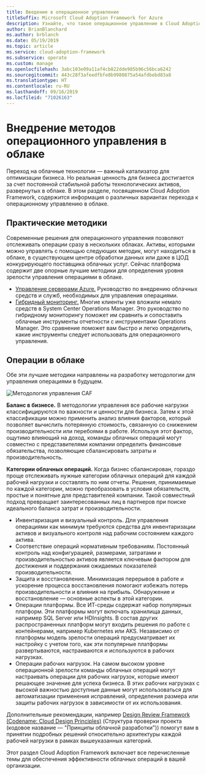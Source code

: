 ```yaml
---
title: Введение в операционное управление
titleSuffix: Microsoft Cloud Adoption Framework for Azure
description: Узнайте, что такое операционное управление в Cloud Adoption Framework.
author: BrianBlanchard
ms.author: brblanch
ms.date: 05/19/2019
ms.topic: article
ms.service: cloud-adoption-framework
ms.subservice: operate
ms.custom: manage
ms.openlocfilehash: 3abc103e09a11af4cb822dde985b96c56bca6242
ms.sourcegitcommit: 443c28f3afeedfbfe8b9980875a54afdbebd83a8
ms.translationtype: HT
ms.contentlocale: ru-RU
ms.lasthandoff: 09/16/2019
ms.locfileid: "71026163"
---
```

# <a name="establishing-operational-management-practices-in-the-cloud"></a>Внедрение методов операционного управления в облаке

Переход на облачные технологии — важный катализатор для оптимизации бизнеса. Но реальная ценность для бизнеса достигается за счет постоянной стабильной работы технологических активов, развернутых в облаке. В этом разделе, посвященном Cloud Adoption Framework, содержится информация о различных вариантах перехода к операционному управлению в облаке.

## <a name="actionable-best-practices"></a>Практические методики

Современные решения для операционного управления позволяют отслеживать операции сразу в нескольких облаках. Активы, которыми можно управлять с помощью следующих методик, могут находиться в облаке, в существующем центре обработки данных или даже в ЦОД конкурирующего поставщика облачных услуг. Сейчас платформа содержит две опорные лучшие методики для определения уровня зрелости управления операциями в облаке.

* [Управление серверами Azure.](./azure-server-management/index.md) Руководство по внедрению облачных средств и служб, необходимых для управления операциями.
* [Гибридный мониторинг.](./monitor/index.md) Многие клиенты уже вложили немало средств в System Center Operations Manager. Это руководство по гибридному мониторингу поможет им сравнить и сопоставить облачные инструменты отчетности с инструментами Operations Manager. Это сравнение поможет вам быстро и легко определить, какие инструменты следует использовать для операционного управления.

## <a name="cloud-operations"></a>Операции в облаке

Обе эти лучшие методики направлены на разработку методологии для управления операциями в будущем.

![Методология управления CAF](../_images/manage/caf-manage.png)

**Баланс в бизнесе.** В методологии управления все рабочие нагрузки классифицируются по важности и ценности для бизнеса. Затем к этой классификации можно применить анализ влияния факторов, который позволяет вычислить потерянную стоимость, связанную со снижением производительности или перебоями в работе. Используя этот фактор, ощутимо влияющий на доход, команды облачных операций могут совместно с представителями компании определить финансовые обязательства, позволяющие сбалансировать затраты и производительность.

**Категории облачных операций.** Когда бизнес сбалансирован, гораздо проще отслеживать нужные категории облачных операций для каждой рабочей нагрузки и составлять по ним отчеты. Решения, принимаемые по каждой категории, можно преобразовать в условия обязательств, простые и понятные для представителей компании. Такой совместный подход превращает заинтересованных лиц в партнеров при поиске идеального баланса затрат и производительности.

* Инвентаризация и визуальный контроль. Для управления операциями как минимум требуются средства для инвентаризации активов и визуального контроля над рабочим состоянием каждого актива.
* Соответствие операций нормативным требованиям. Постоянный контроль над конфигурацией, размерами, затратами и производительностью активов является ключевым фактором для достижения и поддержания ожидаемых показателей производительности.
* Защита и восстановление. Минимизация перерывов в работе и ускорение процесса восстановления помогают избежать потерь производительности и влияния на прибыль. Обнаружение и восстановление — основные аспекты в этой категории.
* Операции платформы. Все ИТ-среды содержат набор популярных платформ. Эти платформы могут включать хранилища данных, например SQL Server или HDInsights. В состав других распространенных платформ могут входить решения по работе с контейнерами, например Kubernetes или AKS. Независимо от платформы модель зрелости операций предусматривает их настройку с учетом того, как эти популярные платформы развертываются, настраиваются и используются в рабочих нагрузках.
* Операции рабочих нагрузок. На самом высоком уровне операционной зрелости команды облачных операций могут настраивать операции для рабочих нагрузок, которые имеют решающее значение для успеха бизнеса. В этих рабочих нагрузках с высокой важностью доступные данные могут использоваться для автоматизации применения исправлений, определения размера или защиты рабочих нагрузок в зависимости от их использования.

Дополнительные рекомендации, например [Design Review Framework (Codename: Cloud Design Principles)](https://docs.microsoft.com/azure/architecture/reliability) (Структура проверки проекта (кодовое название — "Принципы облачной разработки")) помогут вам в принятии подробных решений относительно архитектуры каждой рабочей нагрузки в рамках вышеуказанных категорий.

Этот раздел Cloud Adoption Framework включает все перечисленные темы для обеспечения эффективности облачных операций в вашей организации.
